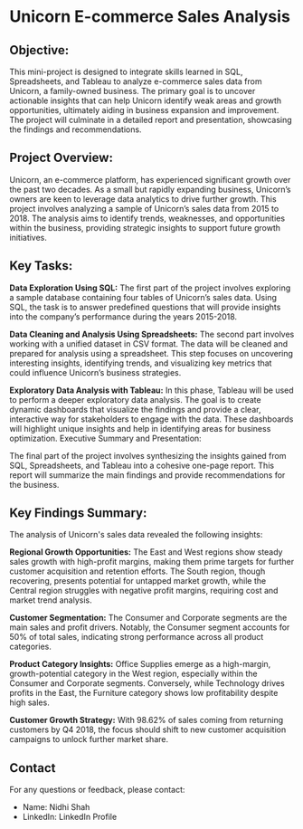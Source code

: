 # Unicorn E-commerce Sales Analysis

## Objective:

This mini-project is designed to integrate skills learned in SQL, Spreadsheets, and Tableau to analyze e-commerce sales data from Unicorn, a family-owned business. The primary goal is to uncover actionable insights that can help Unicorn identify weak areas and growth opportunities, ultimately aiding in business expansion and improvement. The project will culminate in a detailed report and presentation, showcasing the findings and recommendations.


## Project Overview:

Unicorn, an e-commerce platform, has experienced significant growth over the past two decades. As a small but rapidly expanding business, Unicorn’s owners are keen to leverage data analytics to drive further growth. This project involves analyzing a sample of Unicorn’s sales data from 2015 to 2018. The analysis aims to identify trends, weaknesses, and opportunities within the business, providing strategic insights to support future growth initiatives.

## Key Tasks:

**Data Exploration Using SQL:** The first part of the project involves exploring a sample database containing four tables of Unicorn’s sales data. Using SQL, the task is to answer predefined questions that will provide insights into the company’s performance during the years 2015-2018.

**Data Cleaning and Analysis Using Spreadsheets:** The second part involves working with a unified dataset in CSV format. The data will be cleaned and prepared for analysis using a spreadsheet. This step focuses on uncovering interesting insights, identifying trends, and visualizing key metrics that could influence Unicorn’s business strategies.

**Exploratory Data Analysis with Tableau:** In this phase, Tableau will be used to perform a deeper exploratory data analysis. The goal is to create dynamic dashboards that visualize the findings and provide a clear, interactive way for stakeholders to engage with the data. These dashboards will highlight unique insights and help in identifying areas for business optimization. Executive Summary and Presentation:

The final part of the project involves synthesizing the insights gained from SQL, Spreadsheets, and Tableau into a cohesive one-page report. This report will summarize the main findings and provide recommendations for the business.

## Key Findings Summary:

The analysis of Unicorn's sales data revealed the following insights:

**Regional Growth Opportunities:** The East and West regions show steady sales growth with high-profit margins, making them prime targets for further customer acquisition and retention efforts. The South region, though recovering, presents potential for untapped market growth, while the Central region struggles with negative profit margins, requiring cost and market trend analysis.

**Customer Segmentation:** The Consumer and Corporate segments are the main sales and profit drivers. Notably, the Consumer segment accounts for 50% of total sales, indicating strong performance across all product categories.

**Product Category Insights:** Office Supplies emerge as a high-margin, growth-potential category in the West region, especially within the Consumer and Corporate segments. Conversely, while Technology drives profits in the East, the Furniture category shows low profitability despite high sales.

**Customer Growth Strategy:** With 98.62% of sales coming from returning customers by Q4 2018, the focus should shift to new customer acquisition campaigns to unlock further market share.

## Contact

For any questions or feedback, please contact:
- Name: Nidhi Shah
- LinkedIn: LinkedIn Profile

